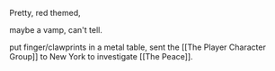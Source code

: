 Pretty, red themed, 

maybe a vamp, can't tell.

put finger/clawprints in a metal table, sent the [[The Player Character Group]] to New York to investigate [[The Peace]].
